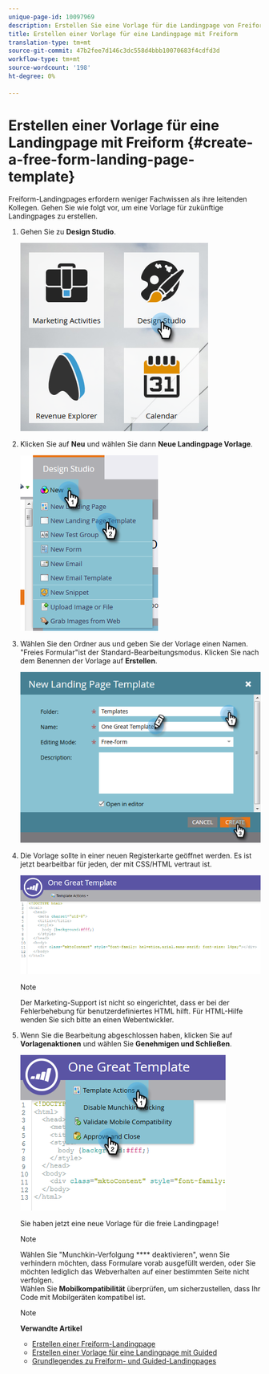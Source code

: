 ```yaml
---
unique-page-id: 10097969
description: Erstellen Sie eine Vorlage für die Landingpage von Freiform - Marketing Docs - Produktdokumentation
title: Erstellen einer Vorlage für eine Landingpage mit Freiform
translation-type: tm+mt
source-git-commit: 47b2fee7d146c3dc558d4bbb10070683f4cdfd3d
workflow-type: tm+mt
source-wordcount: '198'
ht-degree: 0%

---
```



# Erstellen einer Vorlage für eine Landingpage mit Freiform {#create-a-free-form-landing-page-template}

Freiform-Landingpages erfordern weniger Fachwissen als ihre leitenden Kollegen. Gehen Sie wie folgt vor, um eine Vorlage für zukünftige Landingpages zu erstellen.

1. Gehen Sie zu **Design Studio**.

   ![](assets/one.png)

1. Klicken Sie auf **Neu** und wählen Sie dann **Neue Landingpage Vorlage**.

   ![](assets/two.png)

1. Wählen Sie den Ordner aus und geben Sie der Vorlage einen Namen. &quot;Freies Formular&quot;ist der Standard-Bearbeitungsmodus. Klicken Sie nach dem Benennen der Vorlage auf **Erstellen**.

   ![](assets/three.png)

1. Die Vorlage sollte in einer neuen Registerkarte geöffnet werden. Es ist jetzt bearbeitbar für jeden, der mit CSS/HTML vertraut ist.

   ![](assets/four.png)

   >[!NOTE]
   >
   >Der Marketing-Support ist nicht so eingerichtet, dass er bei der Fehlerbehebung für benutzerdefiniertes HTML hilft. Für HTML-Hilfe wenden Sie sich bitte an einen Webentwickler.

1. Wenn Sie die Bearbeitung abgeschlossen haben, klicken Sie auf **Vorlagenaktionen** und wählen Sie **Genehmigen und Schließen**.

   ![](assets/five.png)

   Sie haben jetzt eine neue Vorlage für die freie Landingpage!

   >[!NOTE]
   >
   >Wählen Sie &quot;Munchkin-Verfolgung **** deaktivieren&quot;, wenn Sie verhindern möchten, dass Formulare vorab ausgefüllt werden, oder Sie möchten lediglich das Webverhalten auf einer bestimmten Seite nicht verfolgen.\
   >Wählen Sie **Mobilkompatibilität** überprüfen, um sicherzustellen, dass Ihr Code mit Mobilgeräten kompatibel ist.

   >[!NOTE]
   >
   >**Verwandte Artikel**
   >
   >    
   >    
   >    * [Erstellen einer Freiform-Landingpage](../../../../product-docs/demand-generation/landing-pages/free-form-landing-pages/create-a-free-form-landing-page.md)
   >    * [Erstellen einer Vorlage für eine Landingpage mit Guided](create-a-guided-landing-page-template.md)
   >    * [Grundlegendes zu Freiform- und Guided-Landingpages](../../../../product-docs/demand-generation/landing-pages/understanding-landing-pages/understanding-free-form-vs-guided-landing-pages.md)


